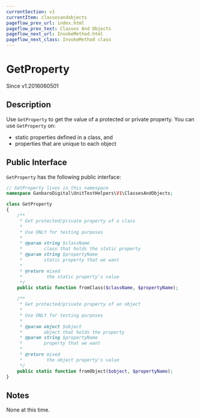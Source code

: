 ```yaml
---
currentSection: v1
currentItem: classesandobjects
pageflow_prev_url: index.html
pageflow_prev_text: Classes And Objects
pageflow_next_url: InvokeMethod.html
pageflow_next_class: InvokeMethod class
---
```


# GetProperty

<div class="callout info">
Since v1.2016060501
</div>

## Description

Use `GetProperty` to get the value of a protected or private property. You can use `GetProperty` on:

* static properties defined in a class, and
* properties that are unique to each object

## Public Interface

`GetProperty` has the following public interface:

```php
// GetProperty lives in this namespace
namespace GanbaroDigital\UnitTestHelpers\V1\ClassesAndObjects;

class GetProperty
{
    /**
     * Get protected/private property of a class
     *
     * Use ONLY for testing purposes
     *
     * @param string $className
     *        class that holds the static property
     * @param string $propertyName
     *        static property that we want
     *
     * @return mixed
     *         the static property's value
     */
    public static function fromClass($className, $propertyName);

    /**
     * Get protected/private property of an object
     *
     * Use ONLY for testing purposes
     *
     * @param object $object
     *        object that holds the property
     * @param string $propertyName
     *        property that we want
     *
     * @return mixed
     *         the object property's value
     */
    public static function fromObject($object, $propertyName);
}
```

## Notes

None at this time.
